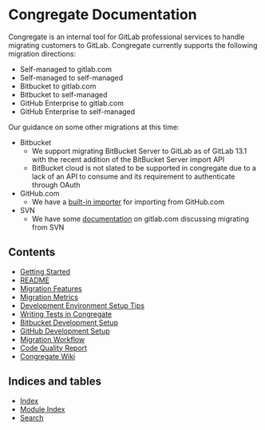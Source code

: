 # Congregate Documentation

Congregate is an internal tool for GitLab professional services to handle migrating customers to GitLab. Congregate currently supports the following migration directions:

* Self-managed to gitlab.com
* Self-managed to self-managed
* Bitbucket to gitlab.com
* Bitbucket to self-managed
* GitHub Enterprise to gitlab.com
* GitHub Enterprise to self-managed

Our guidance on some other migrations at this time:

* Bitbucket
  * We support migrating BitBucket Server to GitLab as of GitLab 13.1 with the recent addition of the BitBucket Server import API
  * BitBucket cloud is not slated to be supported in congregate due to a lack of an API to consume and its requirement to authenticate through OAuth
* GitHub.com
  * We have a [built-in importer](https://docs.gitlab.com/ee/user/project/import/github.html) for importing from GitHub.com
* SVN
  * We have some [documentation](https://docs.gitlab.com/ee/user/project/import/svn.html) on gitlab.com discussing migrating from SVN

## Contents

* [Getting Started](static_docs/setup.md)
* [README](static_docs/readme.md)
* [Migration Features](static_docs/migration-features-matrix.md)
* [Migration Metrics](static_docs/migration-metrics.md)
* [Development Environment Setup Tips](static_docs/local-development.md)
* [Writing Tests in Congregate](static_docs/writing-tests.md)
* [Bitbucket Development Setup](static_docs/bitbucket-development-setup.md)
* [GitHub Development Setup](static_docs/github-development-setup.md)
* [Migration Workflow](static_docs/workflow.md)
* [Code Quality Report](static_docs/code-quality.md)
* [Congregate Wiki](https://gitlab.com/gitlab-com/customer-success/tools/congregate/-/wikis/home)

## Indices and tables

* [Index](genindex)
* [Module Index](modindex)
* [Search](search)
